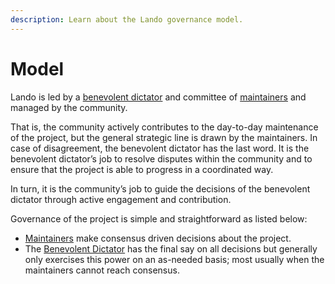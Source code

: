 ```yaml
---
description: Learn about the Lando governance model.
---
```


# Model

Lando is led by a [benevolent dictator](./roles.md#benevolent-dictator) and committee of [maintainers](./roles.md#maintainers) and managed by the community.

That is, the community actively contributes to the day-to-day maintenance of the project, but the general strategic line is drawn by the maintainers. In case of disagreement, the benevolent dictator has the last word. It is the benevolent dictator’s job to resolve disputes within the community and to ensure that the project is able to progress in a coordinated way.

In turn, it is the community’s job to guide the decisions of the benevolent dictator through active engagement and contribution.

Governance of the project is simple and straightforward as listed below:

  * [Maintainers](./roles.md#maintainers) make consensus driven decisions about the project.
  * The [Benevolent Dictator](./roles.md#benevolent-dictator) has the final say on all decisions but generally only exercises this power on an as-needed basis; most usually when the maintainers cannot reach consensus.
